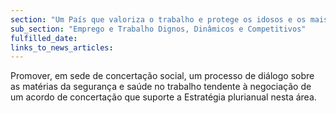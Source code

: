 ```yaml
---
section: "Um País que valoriza o trabalho e protege os idosos e os mais vulneráveis"
sub_section: "Emprego e Trabalho Dignos, Dinâmicos e Competitivos"
fulfilled_date:
links_to_news_articles:
---
```


Promover, em sede de concertação social, um processo de diálogo sobre as matérias da segurança e saúde no trabalho tendente à negociação de um acordo de concertação que suporte a Estratégia plurianual nesta área.